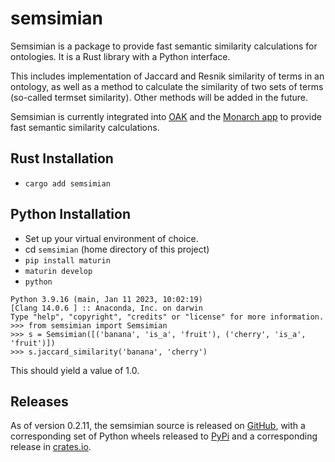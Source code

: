 # semsimian

Semsimian is a package to provide fast semantic similarity calculations for ontologies. 
It is a Rust library with a Python interface. 

This includes implementation of Jaccard and Resnik similarity of terms in an ontology,
as well as a method to calculate the similarity of two sets of terms (so-called
termset similarity). Other methods will be added in the future.

Semsimian is currently integrated into [OAK](https://github.com/INCATools/ontology-access-kit) and
the [Monarch app](https://github.com/monarch-initiative/monarch-app) to provide fast semantic 
similarity calculations.

## Rust Installation

- `cargo add semsimian`

## Python Installation

- Set up your virtual environment of choice.
- cd `semsimian` (home directory of this project)
- `pip install maturin`
- `maturin develop`
- `python`
```
Python 3.9.16 (main, Jan 11 2023, 10:02:19) 
[Clang 14.0.6 ] :: Anaconda, Inc. on darwin
Type "help", "copyright", "credits" or "license" for more information.
>>> from semsimian import Semsimian
>>> s = Semsimian([('banana', 'is_a', 'fruit'), ('cherry', 'is_a', 'fruit')])
>>> s.jaccard_similarity('banana', 'cherry')
```
This should yield a value of 1.0.


## Releases

As of version 0.2.11, the semsimian source is released on [GitHub](https://github.com/monarch-initiative/semsimian), with a corresponding set of Python wheels released to [PyPi](https://pypi.org/project/semsimian/) and a corresponding release in [crates.io](https://crates.io/crates/semsimian).


